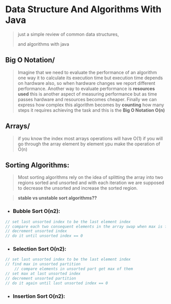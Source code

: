 # Data Structure And Algorithms With Java
> just a simple review of common data structures,
> 
> and algorithms with java
>
## Big O Notation/
> Imagine that we need to evaluate the performance of an algorithm
> one way it to calculate its execution time but execution time depends on
> hardware also, so when hardware changes we report different performance.
> Another way to evaluate performance is **resources used** this is another aspect
> of measuring performance but as time passes hardware and resources becomes cheaper.
> Finally we can express how complex this algorithm becomes by **counting**
> how many steps it requires achieving the task
> and this is the **Big O Notation O(n)**
> 
## Arrays/
> if you know the index most arrays operations will have O(1)
> if you will go through the array element by element ypu make
> the operation of O(n)

## Sorting Algorithms:
>Most sorting algorithms rely on the idea of splitting the array
> into two regions sorted and unsorted and with each iteration
> we are supposed to decrease the unsorted and increase the sorted region.

> **stable vs unstable sort algorithms??**

* ### Bubble Sort O(n2):
```java
// set last unsorted index to be the last element index
// compare each two consequent elements in the array swap when max is found
// decrement unsorted index
// do it until unsorted index == 0
```
* ### Selection Sort O(n2):
```java
// set last unsorted index to be the last element index
// find max in unsorted partition
    // compare elements in unsorted part get max of them
// set max at last unsorted index
// decrement unsorted partition
// do it again until last unsorted index == 0
```
* ### Insertion Sort O(n2):
```java

```


